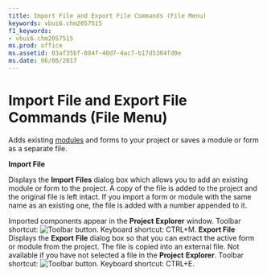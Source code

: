 ```yaml
---
title: Import File and Export File Commands (File Menu)
keywords: vbui6.chm2057515
f1_keywords:
- vbui6.chm2057515
ms.prod: office
ms.assetid: 03af35bf-884f-40d7-4ac7-b17d5384fd0e
ms.date: 06/08/2017
---
```



# Import File and Export File Commands (File Menu)

Adds existing [modules](vbe-glossary.md) and forms to your project or saves a module or form as a separate file.

 **Import File**

Displays the **Import** **Files** dialog box which allows you to add an existing module or form to the project. A copy of the file is added to the project and the original file is left intact. If you import a form or module with the same name as an existing one, the file is added with a number appended to it.

Imported components appear in the **Project** **Explorer** window.
Toolbar shortcut: 
![Toolbar button](images/tbr_impt_ZA01201709.gif). Keyboard shortcut: CTRL+M.
 **Export File**
Displays the **Export** **File** dialog box so that you can extract the active form or module from the project. The file is copied into an external file.
Not available if you have not selected a file in the **Project** **Explorer**.
Toolbar shortcut: 
![Toolbar button](images/tbr_expt_ZA01201702.gif). Keyboard shortcut: CTRL+E.

